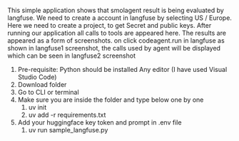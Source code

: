 This simple application shows that smolagent result is being evaluated by langfuse. We need to create a account in langfuse by selecting US / Europe. Here we need to create a project, to get Secret and public keys. After running our application all calls to tools are appeared here. The results are appeared as a form of screenshots. on click codeagent.run in langfuse as shown in langfuse1 screenshot, the calls used by agent will be displayed which can be seen in langfuse2 screenshot

1. Pre-requisite:
    Python should be installed
    Any editor (I have used Visual Studio Code)
2. Download folder
3. Go to CLI or terminal
4. Make sure you are inside the folder and type below one by one
    1. uv init
    2. uv add -r requirements.txt
5. Add your huggingface key token and prompt in .env file
    1. uv run sample_langfuse.py